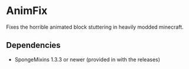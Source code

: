 # AnimFix

Fixes the horrible animated block stuttering in heavily modded minecraft.

## Dependencies

- SpongeMixins 1.3.3 or newer (provided in with the releases)